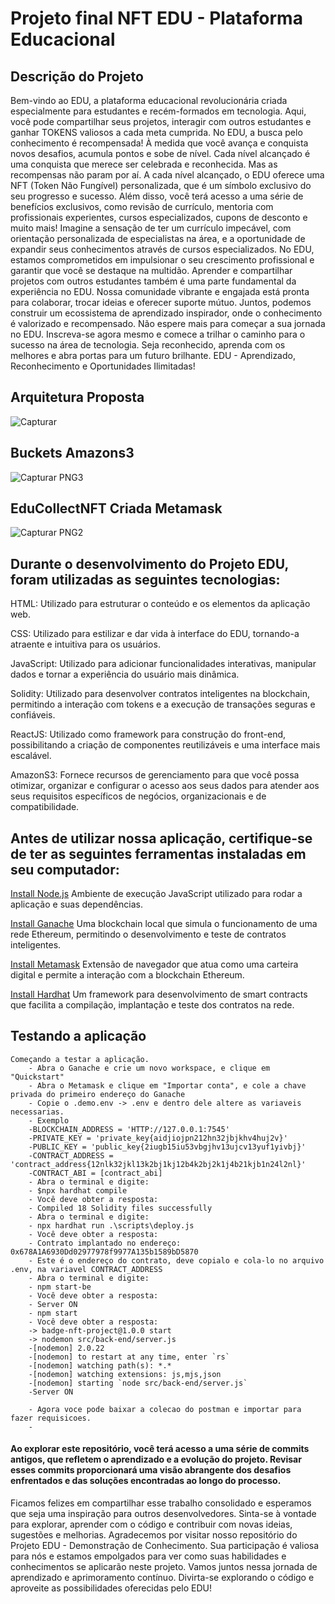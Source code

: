 # Projeto final NFT  EDU - Plataforma Educacional


## Descrição do Projeto
Bem-vindo ao EDU, a plataforma educacional  revolucionária criada especialmente para estudantes e recém-formados em tecnologia. Aqui, você pode compartilhar seus projetos, interagir com outros estudantes e ganhar TOKENS valiosos a cada meta cumprida.
No EDU, a busca pelo conhecimento é recompensada! À medida que você avança e conquista novos desafios, acumula pontos e sobe de nível. Cada nível alcançado é uma conquista que merece ser celebrada e reconhecida.
Mas as recompensas não param por aí. A cada nível alcançado, o EDU oferece uma NFT (Token Não Fungível) personalizada, que é um símbolo exclusivo do seu progresso e sucesso. Além disso, você terá acesso a uma série de benefícios exclusivos, como revisão de currículo, mentoria com profissionais experientes, cursos especializados, cupons de desconto e muito mais!
Imagine a sensação de ter um currículo impecável, com orientação personalizada de especialistas na área, e a oportunidade de expandir seus conhecimentos através de cursos especializados. No EDU, estamos comprometidos em impulsionar o seu crescimento profissional e garantir que você se destaque na multidão.
Aprender e compartilhar projetos com outros estudantes também é uma parte fundamental da experiência no EDU. Nossa comunidade vibrante e engajada está pronta para colaborar, trocar ideias e oferecer suporte mútuo. Juntos, podemos construir um ecossistema de aprendizado inspirador, onde o conhecimento é valorizado e recompensado.
Não espere mais para começar a sua jornada no EDU. Inscreva-se agora mesmo e comece a trilhar o caminho para o sucesso na área de tecnologia. Seja reconhecido, aprenda com os melhores e abra portas para um futuro brilhante.
EDU - Aprendizado, Reconhecimento e Oportunidades Ilimitadas!

## Arquitetura Proposta

    


![Capturar](https://github.com/GabyySoares/Projeto-final./assets/97314635/87f9672a-9585-4ff6-b19f-fee7664fd407)

## Buckets Amazons3

  
![Capturar PNG3](https://github.com/GabyySoares/Projeto-final./assets/97314635/c24894c6-5386-4233-a234-45786083eaae)

## EduCollectNFT Criada Metamask


![Capturar PNG2](https://github.com/GabyySoares/Projeto-final./assets/97314635/2ea150af-f555-449a-9961-13696e154d11)

## Durante o desenvolvimento do Projeto EDU, foram utilizadas as seguintes tecnologias:

HTML: Utilizado para estruturar o conteúdo e os elementos da aplicação web.

CSS: Utilizado para estilizar e dar vida à interface do EDU, tornando-a atraente e intuitiva para os usuários.

JavaScript: Utilizado para adicionar funcionalidades interativas, manipular dados e tornar a experiência do usuário mais dinâmica.

Solidity: Utilizado para desenvolver contratos inteligentes na blockchain, permitindo a interação com tokens e a execução de transações seguras e confiáveis.

ReactJS: Utilizado como framework para construção do front-end, possibilitando a criação de componentes reutilizáveis e uma interface mais escalável.

AmazonS3: Fornece recursos de gerenciamento para que você possa otimizar, organizar e configurar o acesso aos seus dados para atender aos seus requisitos específicos de negócios, organizacionais e de compatibilidade.


## Antes de utilizar nossa aplicação, certifique-se de ter as seguintes ferramentas instaladas em seu computador:

[Install Node.js](https://nodejs.org/) Ambiente de execução JavaScript utilizado para rodar a aplicação e suas dependências.

[Install Ganache](https://trufflesuite.com/ganache/) Uma blockchain local que simula o funcionamento de uma rede Ethereum, permitindo o desenvolvimento e teste de contratos inteligentes.

[Install Metamask](https://chrome.google.com/webstore/detail/metamask/nkbihfbeogaeaoehlefnkodbefgpgknn) Extensão de navegador que atua como uma carteira digital e permite a interação com a blockchain Ethereum.

 [Install Hardhat](https://hardhat.org/) Um framework para desenvolvimento de smart contracts que facilita a compilação, implantação e teste dos contratos na rede.


## Testando a aplicação

```shell
Começando a testar a aplicação. 
    - Abra o Ganache e crie um novo workspace, e clique em "Quickstart"
    - Abra o Metamask e clique em "Importar conta", e cole a chave privada do primeiro endereço do Ganache 
    - Copie o .demo.env -> .env e dentro dele altere as variaveis necessarias.
    - Exemplo 
    -BLOCKCHAIN_ADDRESS = 'HTTP://127.0.0.1:7545'
    -PRIVATE_KEY = 'private_key{aidjiojpn212hn32jbjkhv4huj2v}'
    -PUBLIC_KEY = 'public_key{2iugb15iu53vbgjhv13ujcv13yuf1yivbj}'
    -CONTRACT_ADDRESS = 'contract_address{12nlk32jkl13k2bj1kj12b4k2bj2k1j4b21kjb1n24l2nl}'
    -CONTRACT_ABI = [contract_abi]
    - Abra o terminal e digite:
    - $npx hardhat compile
    - Você deve obter a resposta:
    - Compiled 18 Solidity files successfully
    - Abra o terminal e digite: 
    - npx hardhat run .\scripts\deploy.js
    - Você deve obter a resposta: 
    - Contrato implantado no endereço: 0x678A1A6930Dd02977978f9977A135b1589bD5870
    - Este é o endereço do contrato, deve copialo e cola-lo no arquivo .env, na variavel CONTRACT_ADDRESS
    - Abra o terminal e digite: 
    - npm start-be
    - Você deve obter a resposta:
    - Server ON
    - npm start
    - Você deve obter a resposta: 
    -> badge-nft-project@1.0.0 start
    -> nodemon src/back-end/server.js
    -[nodemon] 2.0.22
    -[nodemon] to restart at any time, enter `rs`
    -[nodemon] watching path(s): *.*
    -[nodemon] watching extensions: js,mjs,json
    -[nodemon] starting `node src/back-end/server.js`
    -Server ON
    
    - Agora voce pode baixar a colecao do postman e importar para fazer requisicoes.
    -
```
#### Ao explorar este repositório, você terá acesso a uma série de commits antigos, que refletem o aprendizado e a evolução do projeto. Revisar esses commits proporcionará uma visão abrangente dos desafios enfrentados e das soluções encontradas ao longo do processo.
Ficamos felizes em compartilhar esse trabalho consolidado e esperamos que seja uma inspiração para outros desenvolvedores. Sinta-se à vontade para explorar, aprender com o código e contribuir com novas ideias, sugestões e melhorias.
Agradecemos por visitar nosso repositório do Projeto EDU - Demonstração de Conhecimento. Sua participação é valiosa para nós e estamos empolgados para ver como suas habilidades e conhecimentos se aplicarão neste projeto.
Vamos juntos nessa jornada de aprendizado e aprimoramento contínuo. Divirta-se explorando o código e aproveite as possibilidades oferecidas pelo EDU!

